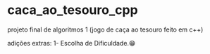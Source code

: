 # caca_ao_tesouro_cpp
projeto final de algoritmos 1 (jogo de caça ao tesouro feito em c++)

adições extras:
  1- Escolha de Dificuldade.😁
